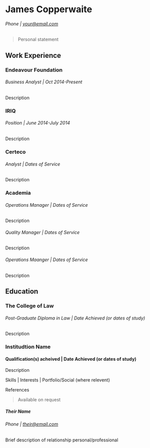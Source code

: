 # James Copperwaite
###### Phone | your@email.com

> Personal statement

## Work Experience
### Endeavour Foundation
###### Business Analyst | Oct 2014-Present
Description

### IRIQ
###### Position | June 2014-July 2014
Description

### Certeco
###### Analyst | Dates of Service
Description

### Academia
###### Operations Manager | Dates of Service
Description
###### Quality Manager | Dates of Service
Description
###### Operations Maanger | Dates of Service
Description

## Education
### The College of Law
###### Post-Graduate Diploma in Law | Date Achieved (or dates of study)
Description

### Institudtion Name
#### Qualification(s) acheived | Date Achieved (or dates of study)
Description

Skills | Interests | Portfolio/Social (where relevent)

References
> Available on request
##### Their Name
###### Phone | their@email.com
Brief description of relationship personal/professional
